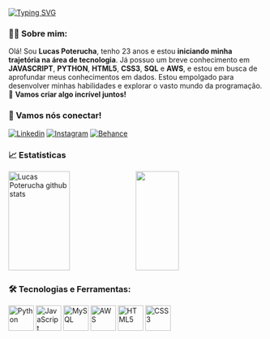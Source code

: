 
[![Typing SVG](https://readme-typing-svg.herokuapp.com/?color=2E86C1&size=35&Left=true&vLeft=true&width=1000&lines=Olá,+Meu+nome+é+Lucas+Poterucha!;Seja+Bem-Vindo!+:%29)](https://git.io/typing-svg)

### 👨‍💻 Sobre mim:
Olá! Sou **Lucas Poterucha**, tenho 23 anos e estou **iniciando minha trajetória na área de tecnologia**. Já possuo um breve conhecimento em **JAVASCRIPT**, **PYTHON**, **HTML5**, **CSS3**, **SQL** e **AWS**, e estou em busca de aprofundar meus conhecimentos em dados. Estou empolgado para desenvolver minhas habilidades e explorar o vasto mundo da programação.🚀
**Vamos criar algo incrível juntos!**

### 📱 Vamos nós conectar! 
[![Linkedin](https://img.shields.io/badge/LinkedIn-0077B5?style=for-the-badge&logo=linkedin&logoColor=white)](https://www.linkedin.com/in/lucaspoterucha/)
[![Instagram](https://img.shields.io/badge/Instagram-E4405F?style=for-the-badge&logo=instagram&logoColor=white)](https://www.instagram.com/lucas_poterucha/)
[![Behance](https://camo.githubusercontent.com/efa72942e8079d713b017f406ac3aed1d668d30d294e3b192722d44899e976a2/68747470733a2f2f696d672e736869656c64732e696f2f62616467652f2d426568616e63652d626c75653f7374796c653d666f722d7468652d6261646765266c6f676f3d626568616e6365266c6f676f436f6c6f723d7768697465)](https://www.behance.net/lucaspoterucha)

### 📈 Estatisticas 
<div align="left">  
  <img width="49%" height="195px" src="https://github-readme-stats.vercel.app/api?username=lucaspoterucha&show_icons=true&count_private=true&hide_border=true&title_color=2E86C1&icon_color=f2E86C1&text_color=c9d1d9&bg_color=0d1117" alt="Lucas Poterucha github stats" />
  <img width="41%" height="195px" src="https://github-readme-stats.vercel.app/api/top-langs/?username=lucaspoterucha&layout=compact&hide_border=true&title_color=2E86C1&text_color=ECFFED&bg_color=0d1117" />
</div>

### 🛠️ Tecnologias e Ferramentas:
<div align="left">
  <img title="Python" align='center' height='50' width='50' alt='Python' src='https://cdn.jsdelivr.net/gh/devicons/devicon@latest/icons/python/python-original.svg'/>
  <img title="JavaScript" align='center' height='50' width='50' alt='JavaScript' src='https://cdn.jsdelivr.net/gh/devicons/devicon@latest/icons/javascript/javascript-original.svg'/>
  <img title="MySQL" align='center' height='50' width='50' alt='MySQL' src='https://cdn.jsdelivr.net/gh/devicons/devicon@latest/icons/mysql/mysql-original-wordmark.svg'/>
  <img title="Amazon AWS" align='center' height='50' width='50' alt='AWS' src='https://cdn.jsdelivr.net/gh/devicons/devicon@latest/icons/amazonwebservices/amazonwebservices-original-wordmark.svg'/>
  <img title="HTML5" align='center' height='50' width='50' alt='HTML5' src='https://cdn.jsdelivr.net/gh/devicons/devicon@latest/icons/html5/html5-original.svg'/>
  <img title="CSS" align='center' height='50' width='50' alt='CSS3' src='https://cdn.jsdelivr.net/gh/devicons/devicon@latest/icons/css3/css3-original.svg'/>
</div>
